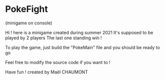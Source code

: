 # PokeFight
(minigame on console)

Hi ! here is a minigame created during summer 2021
It's supposed to be played by 2 players
The last one standing win !

To play the game, just build the "PokeMain" file and you should be ready to go

Feel free to modify the source code if you want to !

Have fun !
created by Maël CHAUMONT
